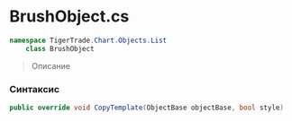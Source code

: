 
# BrushObject.cs
```csharp
namespace TigerTrade.Chart.Objects.List  
    class BrushObject
```

> Описание

### Синтаксис
```csharp
public override void CopyTemplate(ObjectBase objectBase, bool style)
```
